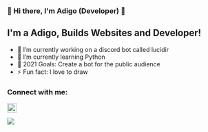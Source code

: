 ### 👋 Hi there, I'm Adigo (Developer) 👋

## I'm a Adigo, Builds Websites and Developer!

- 🔭 I’m currently working on a discord bot called lucidir 
- 🌱 I’m currently learning Python
- 🥅 2021 Goals: Create a bot for the public audience
- ⚡ Fun fact: I love to draw 


### Connect with me:

[<img align="left" alt="https://adigodesign.online" width="22px" src="https://cdn.discordapp.com/attachments/821372295254638612/821416495733145680/logo.png" />][website]

<br />

[website]: https://adigodesign.online/

<br />



  <img src="https://github-readme-stats.vercel.app/api?username=adigo-dev&&show_icons=true&title_color=ffffff&icon_color=bb2acf&text_color=daf7dc&bg_color=151515" />
